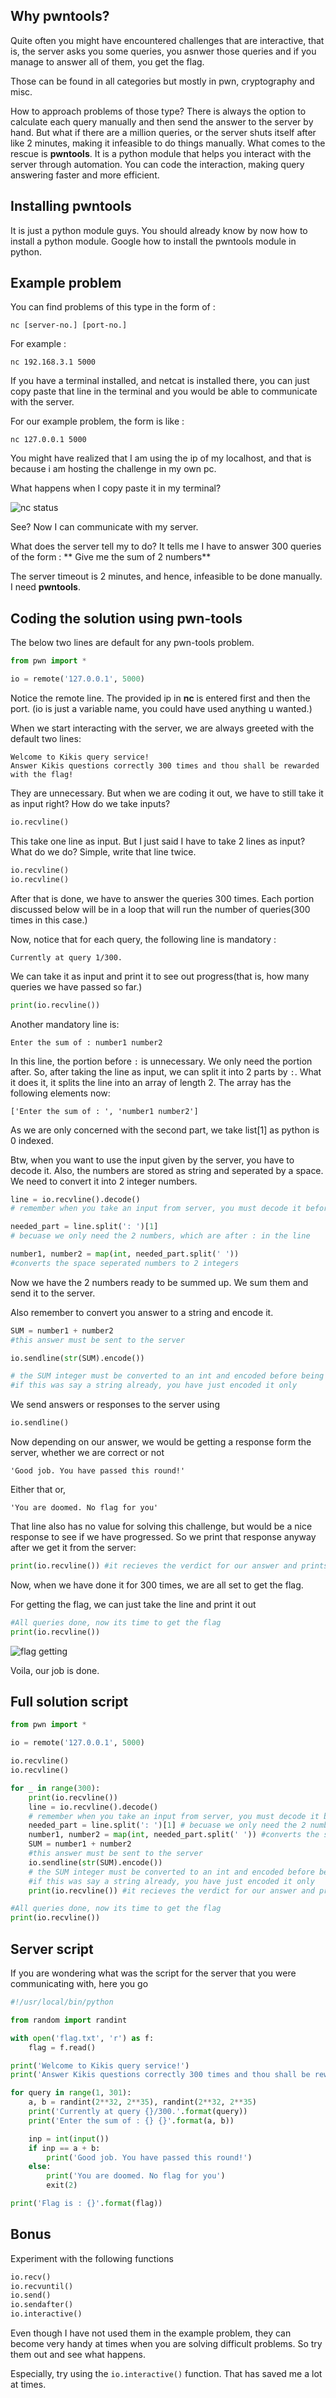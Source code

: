 
## Why pwntools?

Quite often you might have encountered challenges that are interactive, that is, the server asks you some queries, you asnwer those queries and if you manage to answer all of them, you get the flag. 

Those can be found in all categories but mostly in pwn, cryptography and misc.

How to approach problems of those type? There is always the option to calculate each query manually and then send the answer to the server by hand. But what if there are a million queries, or the server shuts itself after like 2 minutes, making it infeasible to do things manually. 
What comes to the rescue is **pwntools**. It is a python module that helps you interact with the server through automation. You can code the interaction, making query answering faster and more efficient. 

## Installing pwntools

It is just a python module guys. You should already know by now how to install a python module. Google how to install the pwntools module in python.

## Example problem

You can find problems of this type in the form of :

```
nc [server-no.] [port-no.]
```

For example : 
```
nc 192.168.3.1 5000
```
If you have a terminal installed, and netcat is installed there, you can just copy paste that line in the terminal and you would be able to communicate with the server. 

For our example problem, the form is like :
```
nc 127.0.0.1 5000 
```
You might have realized that I am using the ip of my localhost, and that is because i am hosting the challenge in my own pc. 

What happens when I copy paste it in my terminal? 

![nc status](https://github.com/Tsumiiiiiiii/Writeups/blob/main/Random-stuffs/pwn-tools-practice/Pasted%20image%2020230921095318.png?raw=true)

See? Now I can communicate with my server.

What does the server tell my to do? It tells me I have to answer 300 queries of the form :
** Give me the sum of 2 numbers**

The server timeout is 2 minutes, and hence, infeasible to be done manually. I need **pwntools**.

## Coding the solution using pwn-tools

The below two lines are default for any pwn-tools problem.

```python
from pwn import *

io = remote('127.0.0.1', 5000)
```

Notice the remote line. The provided ip in **nc** is entered first and then the port. (io is just a variable name, you could have used anything u wanted.)

When we start interacting with the server, we are always greeted with the default two lines:
```
Welcome to Kikis query service!
Answer Kikis questions correctly 300 times and thou shall be rewarded with the flag!
```
They are unnecessary. But when we are coding it out, we have to still take it as input right?
How do we take inputs?

```python
io.recvline()
```

This take one line as input. But I just said I have to take 2 lines as input? What do we do? Simple, write that line twice. 

```python
io.recvline()
io.recvline()
```

After that is done, we have to answer the queries 300 times. Each portion discussed below will be in a loop that will run the number of queries(300 times in this case.)

Now, notice that for each query, the following line is mandatory :

```
Currently at query 1/300.
```

We can take it as input and print it to see out progress(that is, how many queries we have passed so far.)

```python
print(io.recvline())
```

Another mandatory line is:

```
Enter the sum of : number1 number2
```

In this line, the portion before `:` is unnecessary. We only need the portion after. 
So, after taking the line as input, we can split it into 2 parts by `:`. What it does it, it splits the line into an array of length 2. The array has the following elements now:

```
['Enter the sum of : ', 'number1 number2']
```

As we are only concerned with the second part, we take list[1] as python is 0 indexed.

Btw, when you want to use the input given by the server, you have to decode it. Also, the numbers are stored as string and seperated by a space. We need to convert it into 2 integer numbers.

```python
line = io.recvline().decode()
# remember when you take an input from server, you must decode it before you can work with it

needed_part = line.split(': ')[1] 
# becuase we only need the 2 numbers, which are after : in the line

number1, number2 = map(int, needed_part.split(' ')) 
#converts the space seperated numbers to 2 integers
```

Now we have the 2 numbers ready to be summed up. We sum them and send it to the server.

Also remember to convert you answer to a string and encode it.

```python
SUM = number1 + number2
#this answer must be sent to the server

io.sendline(str(SUM).encode())

# the SUM integer must be converted to an int and encoded before being sent
#if this was say a string already, you have just encoded it only
```

We send answers or responses to the server using 

```python
io.sendline()
```


Now depending on our answer, we would be getting a response form the server, whether we are correct or not

```
'Good job. You have passed this round!'
```
Either that or,

```
'You are doomed. No flag for you'
```

That line also has no value for solving this challenge, but would be a nice response to see if we have progressed. So we print that response anyway after we get it from the server:

```python
print(io.recvline()) #it recieves the verdict for our answer and prints it to us
```

Now, when we have done it for 300 times, we are all set to get the flag.

For getting the flag, we can just take the line and print it out

```python
#All queries done, now its time to get the flag
print(io.recvline())
```

![flag getting](https://github.com/Tsumiiiiiiii/Writeups/blob/8320cb2d2ced954f5ec153ea0a37d033a4a83655/Random-stuffs/pwn-tools-practice/Pasted%20image%2020230921102548.png)

Voila, our job is done.

## Full solution script

```python
from pwn import *

io = remote('127.0.0.1', 5000)

io.recvline()
io.recvline()

for _ in range(300):
    print(io.recvline())
    line = io.recvline().decode()
    # remember when you take an input from server, you must decode it before you can work with it
    needed_part = line.split(': ')[1] # becuase we only need the 2 numbers, which are after : in the line
    number1, number2 = map(int, needed_part.split(' ')) #converts the space seperated numbers to 2 integers
    SUM = number1 + number2
    #this answer must be sent to the server
    io.sendline(str(SUM).encode())
    # the SUM integer must be converted to an int and encoded before being sent
    #if this was say a string already, you have just encoded it only
    print(io.recvline()) #it recieves the verdict for our answer and prints it to us

#All queries done, now its time to get the flag
print(io.recvline())
```


## Server script

If you are wondering what was the script for the server that you were communicating with, here you go

```python
#!/usr/local/bin/python

from random import randint

with open('flag.txt', 'r') as f:
    flag = f.read()

print('Welcome to Kikis query service!')
print('Answer Kikis questions correctly 300 times and thou shall be rewarded with the flag!')

for query in range(1, 301):
    a, b = randint(2**32, 2**35), randint(2**32, 2**35)
    print('Currently at query {}/300.'.format(query))
    print('Enter the sum of : {} {}'.format(a, b))

    inp = int(input())
    if inp == a + b:
        print('Good job. You have passed this round!')
    else:
        print('You are doomed. No flag for you')
        exit(2)

print('Flag is : {}'.format(flag))
```
## Bonus

Experiment with the following functions

```python
io.recv()
io.recvuntil()
io.send()
io.sendafter()
io.interactive()
```

Even though I have not used them in the example problem, they can become very handy at times when you are solving difficult problems. So try them out and see what happens. 

Especially, try using the `io.interactive()` function. That has saved me a lot at times.
